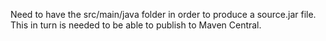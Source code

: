 Need to have the src/main/java folder in order to produce a source.jar file.
This in turn is needed to be able to publish to Maven Central.
